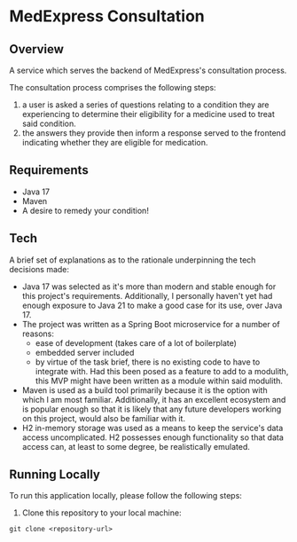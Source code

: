 # MedExpress Consultation

## Overview

A service which serves the backend of MedExpress's consultation process.

The consultation process comprises the following steps:
1. a user is asked a series of questions relating to a condition they are experiencing to determine their eligibility for a medicine used to treat said condition.
2. the answers they provide then inform a response served to the frontend indicating whether they are eligible for medication.

## Requirements

* Java 17
* Maven
* A desire to remedy your condition!

## Tech

A brief set of explanations as to the rationale underpinning the tech decisions made:

- Java 17 was selected as it's more than modern and stable enough for this project's requirements. Additionally, I personally haven't yet had enough exposure to Java 21 to make a good case for its use, over Java 17.
- The project was written as a Spring Boot microservice for a number of reasons:
  - ease of development (takes care of a lot of boilerplate)
  - embedded server included
  - by virtue of the task brief, there is no existing code to have to integrate with. Had this been posed as a feature to add to a modulith, this MVP might have been written as a module within said modulith.
- Maven is used as a build tool primarily because it is the option with which I am most familiar. Additionally, it has an excellent ecosystem and is popular enough so that it is likely that any future developers working on this project, would also be familiar with it.
- H2 in-memory storage was used as a means to keep the service's data access uncomplicated. H2 possesses enough functionality so that data access can, at least to some degree, be realistically emulated.

## Running Locally

To run this application locally, please follow the following steps:

1. Clone this repository to your local machine:
```
git clone <repository-url>
```


